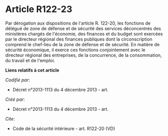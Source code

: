 # Article R122-23

Par dérogation aux dispositions de l'article R. 122-20, les fonctions de délégué de zone de défense et de sécurité des
services déconcentrés des ministères chargés de l'économie, des finances et du budget sont exercées par le directeur régional
des finances publiques dont la circonscription comprend le chef-lieu de la zone de défense et de sécurité. En matière de
sécurité économique, il exerce ces fonctions conjointement avec le directeur régional des entreprises, de la concurrence, de
la consommation, du travail et de l'emploi.

**Liens relatifs à cet article**

_Codifié par_:

  - Décret n°2013-1113 du 4 décembre 2013 - art.

_Créé par_:

  - Décret n°2013-1113 du 4 décembre 2013 - art.

_Cite_:

  - Code de la sécurité intérieure - art. R122-20 (VD)
